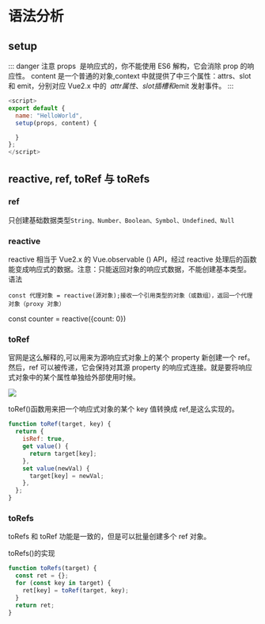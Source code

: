 # 语法分析

## setup

::: danger 注意
props  是响应式的，你不能使用 ES6 解构，它会消除 prop 的响应性。
content 是一个普通的对象,context 中就提供了中三个属性：attrs、slot  和 emit，分别对应 Vue2.x 中的  $attr属性、slot插槽 和$emit 发射事件。
:::

```js
<script>
export default {
  name: "HelloWorld",
  setup(props, content) {

  }
};
</script>
```

## reactive, ref, toRef 与 toRefs

### ref

只创建基础数据类型`String、Number、Boolean、Symbol、Undefined、Null`

### reactive

reactive 相当于 Vue2.x 的 Vue.observable () API，经过 reactive 处理后的函数能变成响应式的数据。注意：只能返回对象的响应式数据，不能创建基本类型。 语法

`const 代理对象 = reactive(源对象);接收一个引用类型的对象（或数组），返回一个代理对象（proxy 对象）`

const counter = reactive({count: 0})

### toRef

官网是这么解释的,可以用来为源响应式对象上的某个 property 新创建一个 ref。然后，ref 可以被传递，它会保持对其源 property 的响应式连接。就是要将响应式对象中的某个属性单独给外部使用时候。

<img src="https://p9-juejin.byteimg.com/tos-cn-i-k3u1fbpfcp/b8e7b1d8da5d41e3ae79808c9769409b~tplv-k3u1fbpfcp-zoom-in-crop-mark:3024:0:0:0.awebp?">

toRef()函数用来把一个响应式对象的某个 key 值转换成 ref,是这么实现的。

```js
function toRef(target, key) {
  return {
    isRef: true,
    get value() {
      return target[key];
    },
    set value(newVal) {
      target[key] = newVal;
    },
  };
}
```

### toRefs

toRefs 和 toRef 功能是一致的，但是可以批量创建多个 ref 对象。

toRefs()的实现

```js
function toRefs(target) {
  const ret = {};
  for (const key in target) {
    ret[key] = toRef(target, key);
  }
  return ret;
}
```
